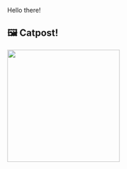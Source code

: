 Hello there!



## 🖼️ Catpost!

<sub>
    <img src="https://cdn2.thecatapi.com/images/25s.jpg" height="256">
</sub>

